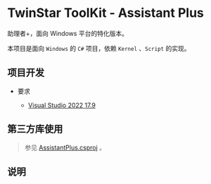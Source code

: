 # TwinStar ToolKit - Assistant Plus

助理者+，面向 Windows 平台的特化版本。

本项目是面向 `Windows` 的 `C#` 项目，依赖 `Kernel` 、`Script` 的实现。

## 项目开发

* 要求
	
	* [Visual Studio 2022 17.9](https://visualstudio.microsoft.com/downloads/)

## 第三方库使用

> 参见 [AssistantPlus.csproj](./AssistantPlus.csproj) 。

## 说明
